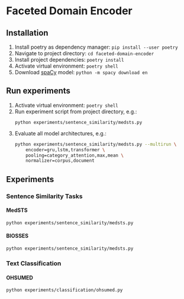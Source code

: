 # Faceted Domain Encoder
## Installation
1. Install poetry as dependency manager: `pip install --user poetry`
2. Navigate to project directory: `cd faceted-domain-encoder`
3. Install project dependencies: `poetry install`
4. Activate virtual environment: `poetry shell`
5. Download [spaCy](https://www.spacy.io) model: `python -m spacy download en`

## Run experiments
1. Activate virtual environment: `poetry shell`
2. Run experiment script from project directory, e.g.:
    ```
    python experiments/sentence_similarity/medsts.py
    ```
3. Evaluate all model architectures, e.g.:
    ```bash
    python experiments/sentence_similarity/medsts.py --multirun \
        encoder=gru,lstm,transformer \
        pooling=category_attention,max,mean \
        normalizer=corpus,document
    ```
  
## Experiments
### Sentence Similarity Tasks
#### MedSTS
```
python experiments/sentence_similarity/medsts.py
```
#### BIOSSES
```
python experiments/sentence_similarity/medsts.py
```
### Text Classification
#### OHSUMED
```
python experiments/classification/ohsumed.py
```
